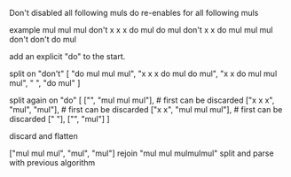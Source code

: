 Don't disabled all following muls
do re-enables for all following muls

example
mul mul mul don't x x x do mul do mul don't x x do mul mul mul don't don't do mul

add an explicit "do" to the start.

split on "don't"
[
 "do mul mul mul",
 "x x x do mul do mul",
 "x x do mul mul mul",
 " ",
 "do mul"
]

split again on "do"
[
 ["", "mul mul mul"], # first can be discarded
 ["x x x", "mul", "mul"], # first can be discarded
 ["x x", "mul mul mul"], # first can be discarded
 [" "], 
 ["", "mul"]
]

discard and flatten

["mul mul mul", "mul", "mul"]
rejoin
"mul mul mulmulmul"
split and parse with previous algorithm
